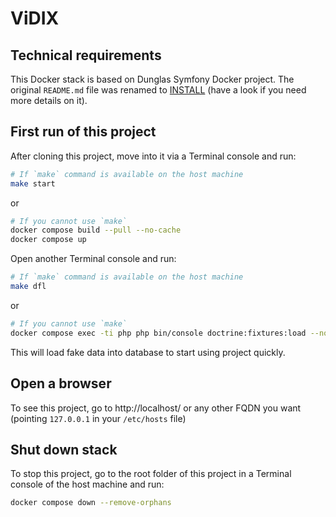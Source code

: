 # ViDIX

## Technical requirements

This Docker stack is based on Dunglas Symfony Docker project. The original `README.md` file was renamed to [INSTALL](INSTALL.md) (have a look if you need more details on it).

## First run of this project

After cloning this project, move into it via a Terminal console and run:
```bash
# If `make` command is available on the host machine
make start
```
or
```bash
# If you cannot use `make`
docker compose build --pull --no-cache
docker compose up
```

Open another Terminal console and run:
```bash
# If `make` command is available on the host machine
make dfl
```
or
```bash
# If you cannot use `make`
docker compose exec -ti php php bin/console doctrine:fixtures:load --no-interaction
```
This will load fake data into database to start using project quickly.

## Open a browser

To see this project, go to http://localhost/ or any other FQDN you want (pointing `127.0.0.1` in your `/etc/hosts` file)

## Shut down stack

To stop this project, go to the root folder of this project in a Terminal console of the host machine and run:
```bash
docker compose down --remove-orphans
```

